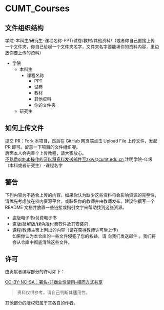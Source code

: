 # CUMT_Courses
## 文件组织结构
学院-本科生/研究生-课程名称-PPT/试卷/教材/其他资料/（或者你自己直接上传一个文件夹，你自己给起一个文件夹名字，文件夹名字要能填你的资料内容，里边放你要上传的资料）
+ 学院
  + 本科生
    + 课程名称
      + PPT
      + 试卷
      + 教材
      + 其他资料
      + 你的文件夹
  + 研究生
## 如何上传文件
  提交 PR：Fork 本项目，然后在 GitHub 网页端点击 Upload File 上传文件，发起 PR 即可。留意一下项目的文件组织喔。  
  后面本人会完善个上传教程，请大家放心。  
  不熟悉github操作的可以将资料发送邮件至zxw@cumt.edu.cn,注明学院-年级（本科或者研究生）-课程名字
## 警告
下列内容为不适合上传的内容。如果你认为缺少这些资料将会影响资源的完整性，请优先考虑放在校内资源平台，或联系你的教师并由教师发布。建议你撰写一个 README 文档并放置一些链接或指引文字来帮助找到这些资源。

+ 盗版电子书/付费电子书
+ 盗版/破解版/绿色版付费软件及其安装包
+ 课程/教师主页上列出的内容（请在获得教师许可后上传)  
如果你认为本仓库的一些文件侵犯了您的权益，请 向我们发送邮件 。我们将会从仓库中彻底清除这些文件。
## 许可
由贡献者编写部分的许可如下：

[CC-BY-NC-SA：署名-非商业性使用-相同方式共享](https://creativecommons.org/licenses/by-nc-sa/4.0/deed.zh)

> 资料仅供参考，请自己判断其适用性。

其他部分的版权归属于其各自的作者。
